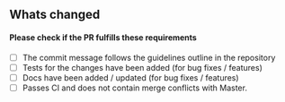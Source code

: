 ## Whats changed


#### **Please check if the PR fulfills these requirements**

- [ ] The commit message follows the guidelines outline in the repository
- [ ] Tests for the changes have been added (for bug fixes / features)
- [ ] Docs have been added / updated (for bug fixes / features)
- [ ] Passes CI and does not contain merge conflicts with Master.
